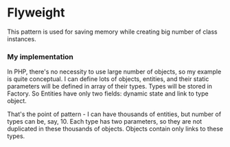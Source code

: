 # Flyweight

This pattern is used for saving memory while creating big number of class instances.

### My implementation

In PHP, there's no necessity to use large number of objects, so my example is quite conceptual. I can define lots of objects, entities, and their static parameters will be defined in array of their types. Types will be stored in Factory. So Entities have only two fields: dynamic state and link to type object.

That's the point of pattern - I can have thousands of entities, but number of types can be, say, 10. Each type has two parameters, so they are not duplicated in these thousands of objects. Objects contain only links to these types.